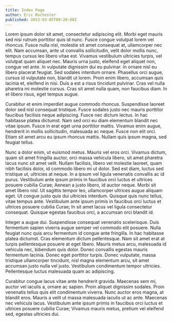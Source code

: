 ```yaml
---
title: Index Page
author: Eric Rochester
published: 2013-03-05T09:20:00Z
---
```


Lorem ipsum dolor sit amet, consectetur adipiscing elit. Morbi eget mauris sed
nisi rutrum porttitor quis id nunc. Fusce congue volutpat lorem vel rhoncus.
Fusce nulla nisl, molestie sit amet consequat at, ullamcorper nec elit. Nam
accumsan, ante ut convallis sollicitudin, velit dolor mollis nunc, tempus
cursus leo libero vitae est. Vivamus vestibulum ultricies turpis, vel volutpat
quam aliquet nec. Mauris urna justo, eleifend eget aliquet non, congue vel
ante. In vulputate dignissim dui eu pulvinar. In ornare nisl eu libero placerat
feugiat. Sed sodales interdum ornare. Phasellus orci augue, cursus id vulputate
non, blandit ut lorem. Proin enim libero, accumsan quis lacinia et, eleifend in
nisi. Duis a est a risus tincidunt pulvinar. Cras vel nulla pharetra mi
molestie cursus. Cras sit amet nulla quam, non faucibus diam. In et libero
risus, eget tempus augue.

Curabitur et enim imperdiet augue commodo rhoncus. Suspendisse laoreet dolor
sed nisl consequat tristique. Fusce sodales justo nec mauris porttitor faucibus
facilisis neque adipiscing. Fusce nec dictum lectus. In hac habitasse platea
dictumst. Nam sed orci eu diam elementum blandit nec vitae ipsum. Fusce in erat
eget urna porttitor mattis. Vivamus enim augue, hendrerit in mollis
sollicitudin, malesuada ac neque. Fusce non elit orci. Etiam sit amet arcu eu
ipsum rhoncus mattis. Nullam quis ipsum magna, sed feugiat tellus.

Nunc a dolor enim, ut euismod metus. Mauris vel eros orci. Vivamus dictum, quam
sit amet fringilla auctor, orci massa vehicula libero, sit amet pharetra lacus
nunc sit amet velit. Nullam facilisis, libero vel molestie laoreet, quam nibh
facilisis dolor, id commodo libero mi ut dolor. Sed est diam, luctus sed
tristique ut, ultricies at neque. In a ipsum vel ligula venenatis convallis ac
id purus. Vestibulum ante ipsum primis in faucibus orci luctus et ultrices
posuere cubilia Curae; Aenean a justo libero, id auctor neque. Morbi sit amet
libero nisl. Ut sagittis tempor leo, ullamcorper ultrices augue aliquam eget.
Ut congue justo quis dui ultricies interdum. Quisque quis nunc tellus, vitae
tempus ante. Vestibulum ante ipsum primis in faucibus orci luctus et ultrices
posuere cubilia Curae; In sit amet lacus vel ligula consectetur consequat.
Quisque egestas faucibus orci, a accumsan orci blandit id.

Integer a augue dui. Suspendisse consequat venenatis scelerisque. Duis
fermentum sapien viverra augue semper vel commodo elit posuere. Nulla feugiat
nunc quis arcu fermentum id congue ante fringilla. In hac habitasse platea
dictumst. Cras elementum dictum pellentesque. Nam sit amet erat at turpis
pellentesque posuere at eget libero. Mauris metus arcu, malesuada id vehicula
nec, bibendum quis dolor. Donec convallis egestas mauris fermentum lacinia.
Donec eget porttitor turpis. Donec vulputate, massa tristique ullamcorper
tincidunt, nisl magna elementum arcu, sit amet accumsan justo nulla vel justo.
Vestibulum condimentum tempor ultricies. Pellentesque luctus malesuada quam ac
adipiscing.

Curabitur congue lacus vitae ante hendrerit gravida. Maecenas sem mi, auctor
vel iaculis a, ornare ac sapien. Proin aliquet dignissim sodales. Proin
venenatis tellus quis elit condimentum viverra. Nunc auctor eros magna, at
blandit eros. Mauris a velit ut massa malesuada iaculis ut ac ante. Maecenas
nec vehicula lacus. Vestibulum ante ipsum primis in faucibus orci luctus et
ultrices posuere cubilia Curae; Vivamus mauris metus, pretium vel eleifend sed,
egestas ultricies dui.
